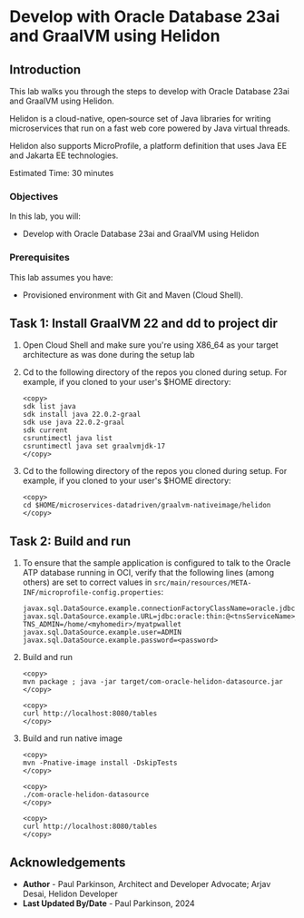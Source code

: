 # Develop with Oracle Database 23ai and GraalVM using Helidon

## Introduction

This lab walks you through the steps to develop with Oracle Database 23ai and GraalVM using Helidon.

Helidon is a cloud-native, open‑source set of Java libraries for writing microservices that run on a fast web core powered by Java virtual threads.

Helidon also supports MicroProfile, a platform definition that uses Java EE and Jakarta EE technologies.

Estimated Time: 30 minutes

### Objectives

In this lab, you will:
- Develop with Oracle Database 23ai and GraalVM using Helidon


### Prerequisites

This lab assumes you have:
- Provisioned environment with Git and Maven (Cloud Shell).


## Task 1: Install GraalVM 22 and dd to project dir

1. Open Cloud Shell and make sure you're using X86_64 as your target architecture as was done during the setup lab

2. Cd to the following directory of the repos you cloned during setup. For example, if you cloned to your user's $HOME directory:

    ```
    <copy>   
    sdk list java
    sdk install java 22.0.2-graal
    sdk use java 22.0.2-graal
    sdk current
    csruntimectl java list
    csruntimectl java set graalvmjdk-17
    </copy>
    ```   


3. Cd to the following directory of the repos you cloned during setup. For example, if you cloned to your user's $HOME directory:

    ```
    <copy>   
    cd $HOME/microservices-datadriven/graalvm-nativeimage/helidon
    </copy>
    ```   


## Task 2: Build and run

1. To ensure that the sample application is configured to talk to the
   Oracle ATP database running in OCI, verify that the
   following lines (among others) are set to correct values in
   `src/main/resources/META-INF/microprofile-config.properties`:

   ```properties
   javax.sql.DataSource.example.connectionFactoryClassName=oracle.jdbc.pool.OracleDataSource
   javax.sql.DataSource.example.URL=jdbc:oracle:thin:@<tnsServiceName>_high?TNS_ADMIN=/home/<myhomedir>/myatpwallet
   javax.sql.DataSource.example.user=ADMIN
   javax.sql.DataSource.example.password=<password>
   ```


2. Build and run

    ```
    <copy>   
    mvn package ; java -jar target/com-oracle-helidon-datasource.jar
    </copy>
    ```  
    
    ```
    <copy>   
    curl http://localhost:8080/tables
    </copy>
    ```  
    

3. Build and run native image

    ```
    <copy>   
    mvn -Pnative-image install -DskipTests
    </copy>
    ```  
    
    ```
    <copy>   
    ./com-oracle-helidon-datasource
    </copy>
    ```  
    
    ```
    <copy>   
    curl http://localhost:8080/tables
    </copy>
    ```  
    

## Acknowledgements
* **Author** - Paul Parkinson, Architect and Developer Advocate; Arjav Desai, Helidon Developer 
* **Last Updated By/Date** - Paul Parkinson, 2024
